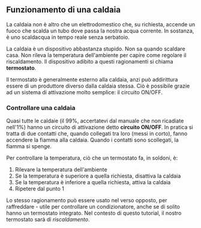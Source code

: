 ## Funzionamento di una caldaia
La caldaia non è altro che un elettrodomestico che, su richiesta, accende un fuoco che scalda un tubo dove passa
la nostra acqua corrente. In sostanza, è uno scaldacqua in tempo reale senza serbatoio.

La caldaia è un dispositivo abbastanza stupido. Non sa quando scaldare casa. Non rileva la temperatura
dell'ambiente per capire come regolare il riscaldamento. Il dispositivo adibito a questi ragionamenti si chiama
**termostato**.

Il termostato è generalmente esterno alla caldaia, anzi può addirittura essere di un produttore diverso
dalla caldaia stessa. Ciò è possibile grazie ad un sistema di attivazione molto semplice: il circuito ON/OFF.

### Controllare una caldaia
Quasi tutte le caldaie (il 99%, accertatevi dal manuale che non ricadiate nell'1%) hanno un circuito di
attivazione detto **circuito ON/OFF**. In pratica si tratta di due contatti che, quando collegati tra loro
(messi in corto), fanno accendere la fiamma alla caldaia. Quando i contatti sono scollegati, la fiamma si spenge.

Per controllare la temperatura, ciò che un termostato fa, in soldoni, è:

1. Rilevare la temperatura dell'ambiente
2. Se la temperatura è superiore a quella richiesta, disattiva la caldaia
3. Se la temperatura è inferiore a quella richiesta, attiva la caldaia
4. Ripetere dal punto 1

Lo stesso ragionamento può essere usato nel verso opposto, per raffreddare - utile per controllare un condizionatore, anche se di solito hanno un termostato integrato. Nel contesto di questo tutorial, il nostro termostato sarà di *riscaldamento*.
